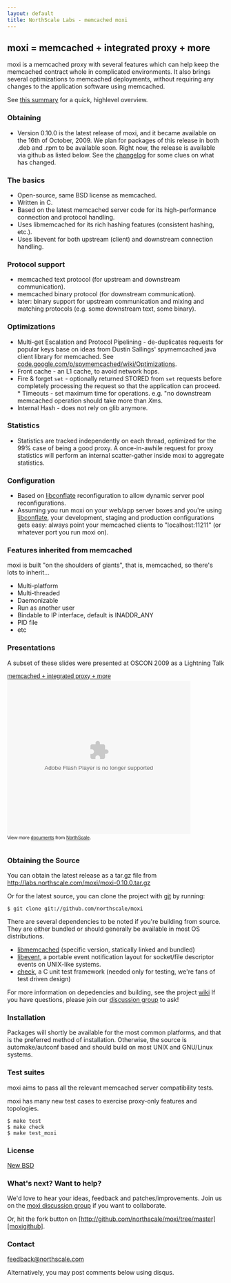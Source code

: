 ```yaml
---
layout: default
title: NorthScale Labs - memcached moxi
---
```


## moxi = memcached + integrated proxy + more

moxi is a memcached proxy with several features which can help keep
the memcached contract whole in complicated environments.  It also
brings several optimizations to memcached deployments, without
requiring any changes to the application software using memcached.

See [this summary][summarypdf] for a quick, highlevel overview.

### Obtaining

* Version 0.10.0 is the latest release of moxi, and it became available
  on the 16th of October, 2009.  We plan for packages of this release in
  both .deb and .rpm to be available soon.  Right now, the release is
  available via github as listed below.  See the [changelog][changelog]
  for some clues on what has changed.

### The basics

* Open-source, same BSD license as memcached.
* Written in C.
* Based on the latest memcached server code for its high-performance
  connection and protocol handling.
* Uses libmemcached for its rich hashing features (consistent hashing,
  etc.).
* Uses libevent for both upstream (client) and downstream connection
  handling.

### Protocol support

* memcached text protocol (for upstream and downstream communication).
* memcached binary protocol (for downstream communication).
* later: binary support for upstream communication and mixing and
  matching protocols (e.g. some downstream text, some binary).

### Optimizations

* Multi-get Escalation and Protocol Pipelining - de-duplicates
  requests for popular keys base on ideas from Dustin Sallings'
  spymemcached java client library for memcached.  See
  [code.google.com/p/spymemcached/wiki/Optimizations][spyopt].
* Front cache - an L1 cache, to avoid network hops.
* Fire & forget `set` - optionally returned STORED from `set` requests
  before completely processing the request so that the application can
  proceed.  * Timeouts - set maximum time for operations. e.g. "no
  downstream memcached operation should take more than *X*ms.
* Internal Hash - does not rely on glib anymore.

### Statistics

* Statistics are tracked independently on each thread, optimized for the
  99% case of being a good proxy. A once-in-awhile request for proxy
  statistics will perform an internal scatter-gather inside moxi to
  aggregate statistics.

### Configuration

* Based on [libconflate][lconfl] reconfiguration to allow dynamic
  server pool reconfigurations.
* Assuming you run moxi on your web/app server boxes and you're using
  [libconflate][lconfl], your development, staging and production
  configurations gets easy: always point your memcached clients to
  "localhost:11211" (or whatever port you run moxi on).  </li> </ul>

### Features inherited from memcached

moxi is built "on the shoulders of giants", that is, memcached, so
there's lots to inherit...

* Multi-platform
* Multi-threaded
* Daemonizable
* Run as another user
* Bindable to IP interface, default is INADDR_ANY
* PID file
* etc

### Presentations

A subset of these slides were presented at OSCON 2009 as a Lightning
Talk

<div style="width:425px; text-align:left;" id="__ss_1747476">
<a style="font:14px Helvetica,Arial,Sans-serif; display:block;margin:12px 0 3px 0;text-decoration:underline;"
href="http://www.slideshare.net/northscale/moxi-memcached-proxy"
title="moxi - memcached + integrated proxy + more">memcached + integrated
proxy + more</a><object style="margin:0px" width="425" height="355">
<param name="movie" value="http://static.slidesharecdn.com/swf/ssplayer2.swf?doc=moxiabout-090721035815-phpapp02&stripped_title=moxi-memcached-proxy" /><param name="allowFullScreen" value="true"/><param name="allowScriptAccess" value="always"/><embed src="http://static.slidesharecdn.com/swf/ssplayer2.swf?doc=moxiabout-090721035815-phpapp02&stripped_title=moxi-memcached-proxy" type="application/x-shockwave-flash" allowscriptaccess="always" allowfullscreen="true" width="425" height="355"></embed></object>
<div style="font-size:11px;font-family:tahoma,arial;height:26px;padding-top:2px;">View more <a style="text-decoration:underline;" href="http://www.slideshare.net/">documents</a> from <a style="text-decoration:underline;" href="http://www.slideshare.net/northscale">NorthScale</a>.</div>
</div>

### Obtaining the Source

You can obtain the latest release as a tar.gz file from <a href="http://labs.northscale.com/moxi/moxi-0.10.0.tar.gz">http://labs.northscale.com/moxi/moxi-0.10.0.tar.gz</a>

Or for the latest source, you can clone the project with [git][git] 
by running:

    $ git clone git://github.com/northscale/moxi

There are several dependencies to be noted if you're building from
source.  They are either bundled or should generally be available in
most OS distributions.

* [libmemcached][libmemcached] (specific version, statically linked
  and bundled)
* [libevent][libevent], a portable event notification layout for
  socket/file descriptor events on UNIX-like systems.
* [check][check], a C unit test framework (needed only for testing,
  we're fans of test driven design)

For more information on depedencies and building, see the project
[wiki][wiki] If you have questions, please join our [discussion
group][group] to ask!

### Installation

Packages will shortly be available for the most common platforms, and
that is the preferred method of installation.  Otherwise, the source
is automake/autconf based and should build on most UNIX and GNU/Linux
systems.

### Test suites

moxi aims to pass all the relevant memcached server compatibility
tests.

moxi has many new test cases to exercise proxy-only features and
topologies.

    $ make test
    $ make check
    $ make test_moxi

### License

[New BSD][license]

### What's next?  Want to help?

We'd love to hear your ideas, feedback and patches/improvements.  Join
us on the [moxi discussion group][group] if you want to collaborate.

Or, hit the fork button on
[http://github.com/northscale/moxi/tree/master][moxigithub].

### Contact

[feedback@northscale.com][feedback]

Alternatively, you may post comments below using disqus.

[summarypdf]: moxi_information_7.17.09.pdf
[changelog]: changelog.html
[spyopt]: http://code.google.com/p/spymemcached/wiki/Optimizations
[group]: http://groups.google.com/group/moxi
[libevent]: http://monkey.org/~provos/libevent/
[lconfl]: http://labs.northscale.com/libconflate/
[check]: http://check.sourceforge.net/
[libmemcached]: http://tangent.org/552/libmemcached.html
[wiki]: http://wiki.github.com/northscale/moxi
[git]: http://git-scm.com/
[moxigithub]: http://github.com/northscale/moxi/tree/master
[feedback]: feedback@northscale.com
[license]: http://www.opensource.org/licenses/bsd-license.php
